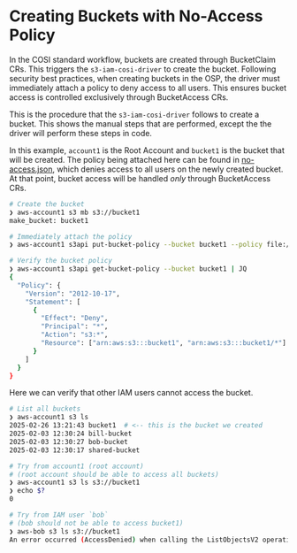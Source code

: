 # Creating Buckets with No-Access Policy

In the COSI standard workflow, buckets are created through BucketClaim CRs.
This triggers the `s3-iam-cosi-driver` to create the bucket. Following security
best practices, when creating buckets in the OSP, the driver must immediately
attach a policy to deny access to all users. This ensures bucket access is
controlled exclusively through BucketAccess CRs.

This is the procedure that the `s3-iam-cosi-driver` follows to create a bucket.  This
shows the manual steps that are performed, except the the driver will perform these
steps in code.

In this example, `account1` is the Root Account and `bucket1` is the bucket that will be created.  The policy being attached here can be found in [no-access.json](./no-access.json), which denies access to all users on the newly created bucket.  At that point, bucket access will be handled *only* through BucketAccess CRs.

```bash
# Create the bucket
❯ aws-account1 s3 mb s3://bucket1
make_bucket: bucket1

# Immediately attach the policy
❯ aws-account1 s3api put-bucket-policy --bucket bucket1 --policy file://no-access.json

# Verify the bucket policy
❯ aws-account1 s3api get-bucket-policy --bucket bucket1 | JQ
{
  "Policy": {
    "Version": "2012-10-17",
    "Statement": [
      {
        "Effect": "Deny",
        "Principal": "*",
        "Action": "s3:*",
        "Resource": ["arn:aws:s3:::bucket1", "arn:aws:s3:::bucket1/*"]
      }
    ]
  }
}
```

Here we can verify that other IAM users cannot access the bucket.

```bash
# List all buckets
❯ aws-account1 s3 ls
2025-02-26 13:21:43 bucket1  # <-- this is the bucket we created
2025-02-03 12:30:24 bill-bucket
2025-02-03 12:30:27 bob-bucket
2025-02-03 12:30:17 shared-bucket

# Try from account1 (root account)
# (root account should be able to access all buckets)
❯ aws-account1 s3 ls s3://bucket1
❯ echo $?
0

# Try from IAM user `bob`
# (bob should not be able to access bucket1)
❯ aws-bob s3 ls s3://bucket1
An error occurred (AccessDenied) when calling the ListObjectsV2 operation: Access Denied
```

